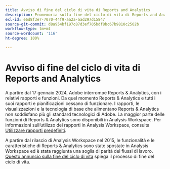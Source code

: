 ```yaml
---
title: Avviso di fine del ciclo di vita di Reports and Analytics
description: Promemoria sulla fine del ciclo di vita di Reports and Analytics.
exl-id: e6d8f3e7-7070-44f9-aa2a-aad297d15847
source-git-commit: d8a954bf197c87d3ef705bdf8bc67b9810c2502b
workflow-type: tm+mt
source-wordcount: '116'
ht-degree: 100%

---
```


# Avviso di fine del ciclo di vita di Reports and Analytics

A partire dal 17 gennaio 2024, Adobe interrompe Reports &amp; Analytics, con i relativi rapporti e funzioni. Da quel momento Reports &amp; Analytics e tutti i suoi rapporti e pianificazioni cessano di funzionare. I rapporti, le visualizzazioni e la tecnologia di base che alimentano Reports &amp; Analytics non soddisfano più gli standard tecnologici di Adobe. La maggior parte delle funzioni di Reports &amp; Analytics sono disponibili in Analysis Workspace. Per informazioni sull’utilizzo dei rapporti in Analysis Workspace, consulta [Utilizzare rapporti predefiniti](https://experienceleague.adobe.com/docs/analytics/analyze/analysis-workspace/reports/use-reports.html?lang=it).

A partire dal rilascio di Analysis Workspace nel 2015, le funzionalità e le caratteristiche di Reports &amp; Analytics sono state spostate in Analysis Workspace ed è stata raggiunta una soglia di parità dei flussi di lavoro. [Questo annuncio sulla fine del ciclo di vita](https://new.express.adobe.com/webpage/WFCyq7w8kijmB?) spiega il processo di fine del ciclo di vita.
